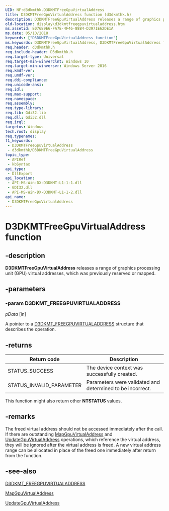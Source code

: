 ```yaml
---
UID: NF:d3dkmthk.D3DKMTFreeGpuVirtualAddress
title: D3DKMTFreeGpuVirtualAddress function (d3dkmthk.h)
description: D3DKMTFreeGpuVirtualAddress releases a range of graphics processing unit (GPU) virtual addresses, which was previously reserved or mapped.
old-location: display\d3dkmtfreegpuvirtualaddress.htm
ms.assetid: E076E9E6-FA7E-4F46-88B4-D3971E62DE1A
ms.date: 05/10/2018
keywords: ["D3DKMTFreeGpuVirtualAddress function"]
ms.keywords: D3DKMTFreeGpuVirtualAddress, D3DKMTFreeGpuVirtualAddress function [Display Devices], d3dkmthk/D3DKMTFreeGpuVirtualAddress, display.d3dkmtfreegpuvirtualaddress
req.header: d3dkmthk.h
req.include-header: D3dkmthk.h
req.target-type: Universal
req.target-min-winverclnt: Windows 10
req.target-min-winversvr: Windows Server 2016
req.kmdf-ver: 
req.umdf-ver: 
req.ddi-compliance: 
req.unicode-ansi: 
req.idl: 
req.max-support: 
req.namespace: 
req.assembly: 
req.type-library: 
req.lib: Gdi32.lib
req.dll: Gdi32.dll
req.irql: 
targetos: Windows
tech.root: display
req.typenames: 
f1_keywords:
 - D3DKMTFreeGpuVirtualAddress
 - d3dkmthk/D3DKMTFreeGpuVirtualAddress
topic_type:
 - APIRef
 - kbSyntax
api_type:
 - DllExport
api_location:
 - API-MS-Win-DX-D3DKMT-L1-1-1.dll
 - GDI32.dll
 - API-MS-Win-DX-D3DKMT-L1-1-2.dll
api_name:
 - D3DKMTFreeGpuVirtualAddress
---
```


# D3DKMTFreeGpuVirtualAddress function


## -description

<b>D3DKMTFreeGpuVirtualAddress</b> releases a range of graphics processing unit (GPU) virtual addresses, which was previously reserved or mapped.

## -parameters

### -param D3DKMT_FREEGPUVIRTUALADDRESS

*pData* [in]

A pointer to a <a href="https://docs.microsoft.com/windows-hardware/drivers/ddi/d3dkmthk/ns-d3dkmthk-_d3dkmt_freegpuvirtualaddress">D3DKMT_FREEGPUVIRTUALADDRESS</a> structure that describes the operation.

## -returns

|Return code|Description|
|--- |--- |
|STATUS_SUCCESS|The device context was successfully created.|
|STATUS_INVALID_PARAMETER|Parameters were validated and determined to be incorrect.|

This function might also return other <b>NTSTATUS</b> values.

## -remarks

The freed virtual address should not be accessed immediately after the call. If there are outstanding <a href="https://docs.microsoft.com/windows-hardware/drivers/ddi/d3dkmthk/nf-d3dkmthk-d3dkmtmapgpuvirtualaddress">MapGpuVirtualAddress</a> and <a href="https://docs.microsoft.com/windows-hardware/drivers/ddi/d3dkmthk/nf-d3dkmthk-d3dkmtupdategpuvirtualaddress">UpdateGpuVirtualAddress</a> operations, which reference the virtual address, they will be ignored after the virtual address is freed. A new virtual address range can be allocated in place of the freed one immediately after return from the function.

## -see-also

<a href="https://docs.microsoft.com/windows-hardware/drivers/ddi/d3dkmthk/ns-d3dkmthk-_d3dkmt_freegpuvirtualaddress">D3DKMT_FREEGPUVIRTUALADDRESS</a>



<a href="https://docs.microsoft.com/windows-hardware/drivers/ddi/d3dkmthk/nf-d3dkmthk-d3dkmtmapgpuvirtualaddress">MapGpuVirtualAddress</a>



<a href="https://docs.microsoft.com/windows-hardware/drivers/ddi/d3dkmthk/nf-d3dkmthk-d3dkmtupdategpuvirtualaddress">UpdateGpuVirtualAddress</a>

